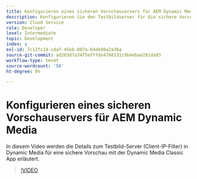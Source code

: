 ```yaml
---
title: Konfigurieren eines sicheren Vorschauservers für AEM Dynamic Media
description: Konfigurieren Sie den Testbildserver für die sichere Vorschau mit AEM Dynamic Media Classic App.
version: Cloud Service
role: Developer
level: Intermediate
topic: Development
index: y
exl-id: 7c12fc14-cdaf-45eb-807a-64de86a2a36a
source-git-commit: ad203d7a34f5eff7de4768131c9b4ebae261da93
workflow-type: tm+mt
source-wordcount: '58'
ht-degree: 0%

---
```


# Konfigurieren eines sicheren Vorschauservers für AEM Dynamic Media

In diesem Video werden die Details zum Testbild-Server (Client-IP-Filter) in Dynamic Media für eine sichere Vorschau mit der Dynamic Media Classic App erläutert.

>[!VIDEO](https://video.tv.adobe.com/v/335462?quality=9&learn=on)
